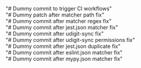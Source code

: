 "# Dummy commit to trigger CI workflows"  
"# Dummy patch after matcher path fix"  
"# Dummy commit after matcher regex fix"  
"# Dummy commit after jest.json matcher fix"  
"# Dummy commit after udigit-sync fix"  
"# Dummy commit after udigit-sync permissions fix"  
"# Dummy commit after jest.json duplicate fix"  
"# Dummy commit after eslint.json matcher fix"  
"# Dummy commit after mypy.json matcher fix"  
